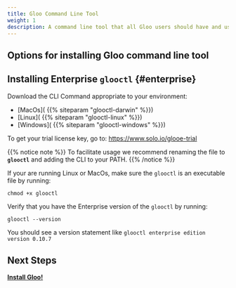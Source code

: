 ```yaml
---
title: Gloo Command Line Tool
weight: 1
description: A command line tool that all Gloo users should have and use to make their lives easier.
---
```


## Options for installing Gloo command line tool
## Installing Enterprise `glooctl` {#enterprise}

Download the CLI Command appropriate to your environment:

* [MacOs]( {{% siteparam "glooctl-darwin" %}})
* [Linux]( {{% siteparam "glooctl-linux" %}})
* [Windows]( {{% siteparam "glooctl-windows" %}})

To get your trial license key, go to: https://www.solo.io/glooe-trial

{{% notice note %}}
To facilitate usage we recommend renaming the file to **`glooctl`** and adding the CLI to your PATH.
{{% /notice %}}

If your are running Linux or MacOs, make sure the `glooctl` is an executable file by running:

```shell
chmod +x glooctl
```

Verify that you have the Enterprise version of the `glooctl` by running:

```shell
glooctl --version
```

You should see a version statement like `glooctl enterprise edition version 0.10.7`

## Next Steps

**[Install Gloo!](../install_kubernetes)**